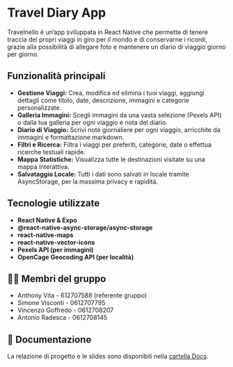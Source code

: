 # Travel Diary App

Travelnello è un’app sviluppata in React Native
che permette di tenere traccia dei propri viaggi in
giro per il mondo e di conservarne i ricordi, grazie
alla possibilità di allegare foto e mantenere un
diario di viaggio giorno per giorno.

## Funzionalità principali

- **Gestione Viaggi:** Crea, modifica ed elimina i tuoi viaggi, aggiungi dettagli come titolo, date, descrizione, immagini e categorie personalizzate.
- **Galleria Immagini:** Scegli immagini da una vasta selezione (Pexels API) o dalla tua galleria per ogni viaggio e nota del diario.
- **Diario di Viaggio:** Scrivi note giornaliere per ogni viaggio, arricchite da immagini e formattazione markdown.
- **Filtri e Ricerca:** Filtra i viaggi per preferiti, categorie, date o effettua ricerche testuali rapide.
- **Mappa Statistiche:** Visualizza tutte le destinazioni visitate su una mappa interattiva.
- **Salvataggio Locale:** Tutti i dati sono salvati in locale tramite AsyncStorage, per la massima privacy e rapidità.

## Tecnologie utilizzate

- **React Native & Expo**
- **@react-native-async-storage/async-storage**
- **react-native-maps**
- **react-native-vector-icons**
- **Pexels API (per immagini)**
- **OpenCage Geocoding API (per località)**

## 👨‍💻 Membri del gruppo

- Anthony Vita - 612707588 (referente gruppo)
- Simone Visconti - 0612707795
- Vincenzo Goffredo - 0612708207
- Antonio Radesca - 0612708145

## 📄 Documentazione

La relazione di progetto e le slides sono disponibili nella [cartella Docs](https://github.com/AnthonyVita007/Travel_Diary/tree/main/Docs).
